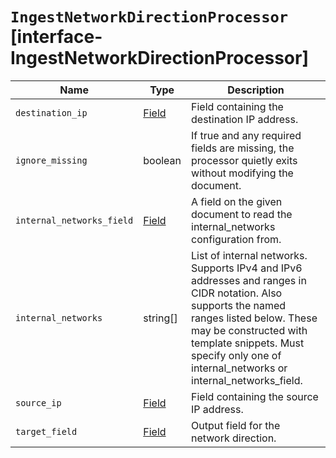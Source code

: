 # `IngestNetworkDirectionProcessor` [interface-IngestNetworkDirectionProcessor]

| Name | Type | Description |
| - | - | - |
| `destination_ip` | [Field](./Field.md) | Field containing the destination IP address. |
| `ignore_missing` | boolean | If true and any required fields are missing, the processor quietly exits without modifying the document. |
| `internal_networks_field` | [Field](./Field.md) | A field on the given document to read the internal_networks configuration from. |
| `internal_networks` | string[] | List of internal networks. Supports IPv4 and IPv6 addresses and ranges in CIDR notation. Also supports the named ranges listed below. These may be constructed with template snippets. Must specify only one of internal_networks or internal_networks_field. |
| `source_ip` | [Field](./Field.md) | Field containing the source IP address. |
| `target_field` | [Field](./Field.md) | Output field for the network direction. |
